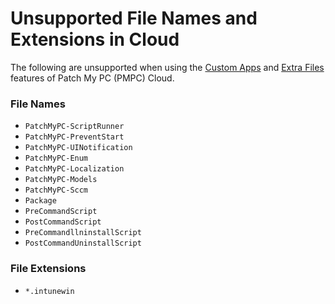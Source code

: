 # Unsupported File Names and Extensions in Cloud

The following are unsupported when using the [Custom Apps](../custom-apps/) and [Extra Files](../cloud-deployments/deploying-an-app-using-cloud/cloud-configurations-deployment-tab/extra-files-deployments.md) features of Patch My PC (PMPC) Cloud.

### File Names

* `PatchMyPC-ScriptRunner`
* `PatchMyPC-PreventStart`
* `PatchMyPC-UINotification`
* `PatchMyPC-Enum`
* `PatchMyPC-Localization`
* `PatchMyPC-Models`
* `PatchMyPC-Sccm`
* `Package`
* `PreCommandScript`
* `PostCommandScript`
* `PreCommandllninstallScript`
* `PostCommandUninstallScript`

### File Extensions

* `*.intunewin`